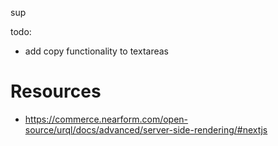 sup

todo:

- add copy functionality to textareas

# Resources

- https://commerce.nearform.com/open-source/urql/docs/advanced/server-side-rendering/#nextjs
